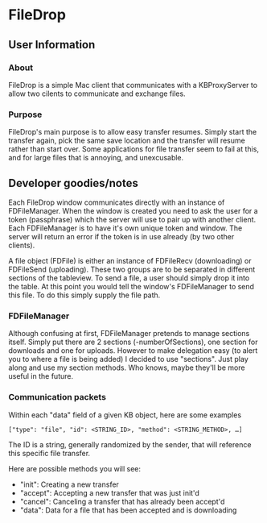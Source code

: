 # FileDrop

## User Information

### About

FileDrop is a simple Mac client that communicates with a KBProxyServer to allow two cilents to communicate and exchange files.

### Purpose

FileDrop's main purpose is to allow easy transfer resumes. Simply start the transfer again, pick the same save location and the transfer will resume rather than start over. Some applications for file transfer seem to fail at this, and for large files that is annoying, and unexcusable. 




## Developer goodies/notes

Each FileDrop window communicates directly with an instance of FDFileManager. When the window is created you need to ask the user for a token (passphrase) which the server will use to pair up with another client. Each FDFileManager is to have it's own unique token and window. The server will return an error if the token is in use already (by two other clients). 

A file object (FDFile) is either an instance of FDFileRecv (downloading) or FDFileSend (uploading). These two groups are to be separated in different sections of the tableview. To send a file, a user should simply drop it into the table. At this point you would tell the window's FDFileManager to send this file. To do this simply supply the file path. 


### FDFileManager

Although confusing at first, FDFileManager pretends to manage sections itself. Simply put there are 2 sections (-numberOfSections), one section for downloads and one for uploads. However to make delegation easy (to alert you to where a file is being added) I decided to use "sections". Just play along and use my section methods. Who knows, maybe they'll be more useful in the future. 


### Communication packets

Within each "data" field of a given KB object, here are some examples

    ["type": "file", "id": <STRING_ID>, "method": <STRING_METHOD>, …]

The ID is a string, generally randomized by the sender, that will reference this specific file transfer. 


Here are possible methods you will see:

- "init": Creating a new transfer
- "accept": Accepting a new transfer that was just init'd
- "cancel": Canceling a transfer that has already been accept'd
- "data": Data for a file that has been accepted and is downloading
